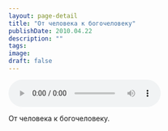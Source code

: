 ```yaml
---
layout: page-detail
title: "От человека к богочеловеку"
publishDate: 2010.04.22
description: ""
tags:
image:
draft: false
---
```


<audio title="2010.04.22 - От человека к богочеловеку.mp3" src="https://filer-api.advayta.org/v1.0/public/files/74206" controls=""></audio>

 От человека к богочеловеку. 

  

